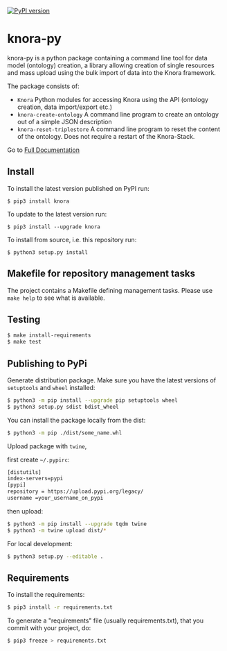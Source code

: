 [![PyPI version](https://badge.fury.io/py/knora.svg)](https://badge.fury.io/py/knora)

# knora-py
knora-py is a python package containing a command line tool for data model (ontology) creation, a library allowing creation of single resources and mass upload using the bulk import of data into the Knora framework.

The package consists of:
- `Knora` Python modules for accessing Knora using the API (ontology creation, data import/export etc.)
- `knora-create-ontology` A command line program to create an ontology out of a simple JSON description
- `knora-reset-triplestore` A command line program to reset the content of the ontology. Does not require
   a restart of the Knora-Stack.  

Go to [Full Documentation](https://dasch-swiss.github.io/knora-py/)

## Install

To install the latest version published on PyPI run:
```
$ pip3 install knora
```

To update to the latest version run:
```
$ pip3 install --upgrade knora
```

To install from source, i.e. this repository run:
```
$ python3 setup.py install
```

## Makefile for repository management tasks

The project contains a Makefile defining management tasks. Please use
`make help` to see what is available. 

## Testing

```bash
$ make install-requirements
$ make test
```

## Publishing to PyPi

Generate distribution package. Make sure you have the latest versions of `setuptools` and `wheel` installed:

```bash
$ python3 -m pip install --upgrade pip setuptools wheel
$ python3 setup.py sdist bdist_wheel
```

You can install the package locally from the dist:

```bash
$ python3 -m pip ./dist/some_name.whl
```

Upload package with `twine`,

first create `~/.pypirc`:

```bash
[distutils] 
index-servers=pypi
[pypi] 
repository = https://upload.pypi.org/legacy/ 
username =your_username_on_pypi
```

then upload:

```bash
$ python3 -m pip install --upgrade tqdm twine
$ python3 -m twine upload dist/*
```

For local development:

```bash
$ python3 setup.py --editable .
```

## Requirements

To install the requirements:

```bash
$ pip3 install -r requirements.txt
```

To generate a "requirements" file (usually requirements.txt), that you commit with your project, do:

```bash
$ pip3 freeze > requirements.txt
```
